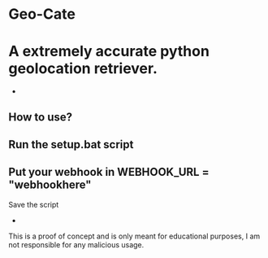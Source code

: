 # Geo-Cate
# A extremely accurate python geolocation retriever.

-
How to use?
-
Run the setup.bat script
-
Put your webhook in WEBHOOK_URL = "webhookhere"
-
Save the script

-

This is a proof of concept and is only meant for educational purposes, I am not responsible for any malicious usage.
